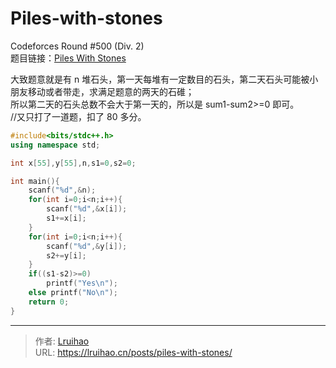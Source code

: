 # Piles-with-stones


Codeforces Round #500 (Div. 2)  
题目链接：[Piles With Stones](https://codeforces.com/contest/1013/problem/A)

<!--more-->
大致题意就是有 n 堆石头，第一天每堆有一定数目的石头，第二天石头可能被小朋友移动或者带走，求满足题意的两天的石碓；  
所以第二天的石头总数不会大于第一天的，所以是 sum1-sum2>=0 即可。  
//又只打了一道题，扣了 80 多分。  
```cpp
#include<bits/stdc++.h>
using namespace std;

int x[55],y[55],n,s1=0,s2=0;

int main(){
    scanf("%d",&n);
    for(int i=0;i<n;i++){
        scanf("%d",&x[i]);
        s1+=x[i];
    }
    for(int i=0;i<n;i++){
        scanf("%d",&y[i]);
        s2+=y[i];
    }
    if((s1-s2)>=0)
        printf("Yes\n");
    else printf("No\n");
	return 0;
}
```

---

> 作者: [Lruihao](https://github.com/Lruihao)  
> URL: https://lruihao.cn/posts/piles-with-stones/  

